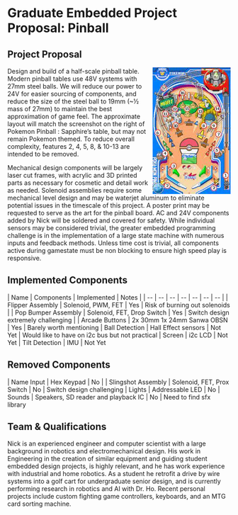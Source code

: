 # Graduate Embedded Project Proposal: Pinball

## Project Proposal

<img align="right" src="/docs/sapphire.jpg">

Design and build of a half-scale pinball table. Modern pinball tables use 48V systems with 27mm steel balls. We will reduce our power to 24V for easier sourcing of components, and reduce the size of the steel ball to 19mm (~½ mass of 27mm) to maintain the best approximation of game feel. The approximate layout will match the screenshot on the right of Pokemon Pinball : Sapphire’s table, but may not remain Pokemon themed. To reduce overall complexity, features 2, 4, 5,  8, & 10-13 are intended to be removed.

Mechanical design components will be largely laser cut frames, with acrylic and 3D printed parts as necessary for cosmetic and detail work as needed. Solenoid assemblies require some mechanical level design and may be waterjet aluminum to eliminate potential issues in the timescale of this project. A poster print may be requested to serve as the art for the pinball board. AC and 24V components added by Nick will be soldered and covered for safety.
While individual sensors may be considered trivial, the greater embedded programming challenge is in the implementation of a large state machine with numerous inputs and feedback methods. Unless time cost is trivial, all components active during gamestate must be non blocking to ensure high speed play is responsive.

## Implemented Components

| Name | Components | Implemented | Notes |
| -- | -- | -- | -- | -- | -- | -- |
| Flipper Assembly | Solenoid, PWM, FET | Yes | Risk of burning out solenoids |
| Pop Bumper Assembly | Solenoid, FET, Drop Switch | Yes | Switch design extremely challenging |
| Arcade Buttons | 2x 30mm 1x 24mm Sanwa OBSN | Yes | Barely worth mentioning
| Ball Detection | Hall Effect sensors | Not Yet | Would like to have on i2c bus but not practical
| Screen | i2c LCD | Not Yet
| Tilt Detection | IMU | Not Yet

## Removed Components

| Name Input | Hex Keypad | No |
| Slingshot Assembly | Solenoid, FET, Prox Switch | No | Switch design challenging
| Lights | Addressable LED | No
| Sounds | Speakers, SD reader and playback IC | No | Need to find sfx library
 
## Team & Qualifications

Nick is an experienced engineer and computer scientist with a large background in robotics and electromechanical design. His work in Engineering in the creation of similar equipment and guiding student embedded design projects, is highly relevant, and he has work experience with industrial and home robotics. As a student he retrofit a drive by wire systems into a golf cart for undergraduate senior design, and is currently performing research in robotics and AI with Dr. Ho. Recent personal projects include custom fighting game controllers, keyboards, and an MTG card sorting machine.
